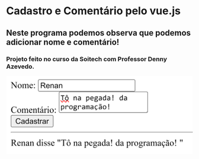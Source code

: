 # Cadastro e Comentário pelo vue.js

## Neste programa podemos observa que podemos adicionar nome e comentário!

### Projeto feito no curso da Soitech com Professor Denny Azevedo.

[![Watch the video](/Cadastrar.png)](https://youtu.be/U-_Pc1GXy9s?si=FqQdhKkYN0UOqiFZ)